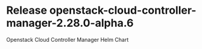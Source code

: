 # Release openstack-cloud-controller-manager-2.28.0-alpha.6
Openstack Cloud Controller Manager Helm Chart